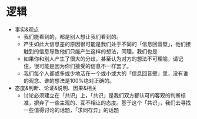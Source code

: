 # 逻辑

* 事实&观点
	- 我们能看到的，都是别人想让我们看到的。
	- 产生如此大信息差的原因很可能是我们处于不同的「信息回音壁」，他们接触到的信息导致他们只能产生这样的想法，同理，我们也是
	- 如果你和别人产生了很大的分歧，甚至认为对方的想法不可理喻，请记住，很可能是因为你们接受的信息不一样罢了。
	- 我们每个人都或多或少地活在一个或小或大的「信息回音壁」里，没有谁的观念、谁的想法是100%绝对正确的。
* 态度&判断、论证&说明、因果&相关
	- 讨论必须建立在「共识」上，「共识」是我们双方都认可的客观的判断标准，摒弃了一些主观的、互不相让的态度。基于这个「共识」，我们去寻找一些值得讨论的话题，「求同存异」的话题
